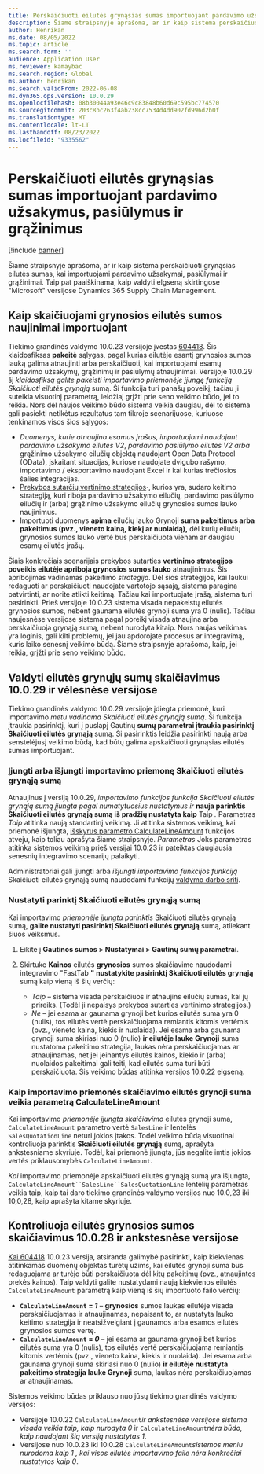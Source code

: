```yaml
---
title: Perskaičiuoti eilutės grynąsias sumas importuojant pardavimo užsakymus, pasiūlymus ir grąžinimus
description: Šiame straipsnyje aprašoma, ar ir kaip sistema perskaičiuoti grynąsias eilutės sumas, kai importuojami pardavimo užsakymai, pasiūlymai ir grąžinimai. Taip pat paaiškinama, kaip valdyti elgseną skirtingose "Microsoft" versijose Dynamics 365 Supply Chain Management.
author: Henrikan
ms.date: 08/05/2022
ms.topic: article
ms.search.form: ''
audience: Application User
ms.reviewer: kamaybac
ms.search.region: Global
ms.author: henrikan
ms.search.validFrom: 2022-06-08
ms.dyn365.ops.version: 10.0.29
ms.openlocfilehash: 08b30044a93e46c9c83848b60d69c595bc774570
ms.sourcegitcommit: 203c8bc263f4ab238cc7534d4dd902fd996d2b0f
ms.translationtype: MT
ms.contentlocale: lt-LT
ms.lasthandoff: 08/23/2022
ms.locfileid: "9335562"
---
```

# <a name="recalculate-line-net-amounts-when-importing-sales-orders-quotations-and-returns"></a>Perskaičiuoti eilutės grynąsias sumas importuojant pardavimo užsakymus, pasiūlymus ir grąžinimus

[!include [banner](../includes/banner.md)]

Šiame straipsnyje aprašoma, ar ir kaip sistema perskaičiuoti grynąsias eilutės sumas, kai importuojami pardavimo užsakymai, pasiūlymai ir grąžinimai. Taip pat paaiškinama, kaip valdyti elgseną skirtingose "Microsoft" versijose Dynamics 365 Supply Chain Management.

## <a name="how-updates-to-net-line-amounts-are-calculated-on-import"></a>Kaip skaičiuojami grynosios eilutės sumos naujinimai importuojant

Tiekimo grandinės valdymo 10.0.23 versijoje įvestas [604418](https://fix.lcs.dynamics.com/issue/results/?q=604418). Šis klaidosfiksas **pakeitė** sąlygas, pagal kurias eilutėje esantį grynosios sumos lauką galima atnaujinti arba perskaičiuoti, kai importuojami esamų pardavimo užsakymų, grąžinimų ir pasiūlymų atnaujinimai. Versijoje 10.0.29 šį *klaidosfiksą galite pakeisti importavimo priemonėje įjungę funkciją Skaičiuoti eilutės grynąją* sumą. Ši funkcija turi panašų poveikį, tačiau ji suteikia visuotinį parametrą, leidžiaį grįžti prie seno veikimo būdo, jei to reikia. Nors dėl naujos veikimo būdo sistema veikia daugiau, dėl to sistema gali pasiekti netikėtus rezultatus tam tikroje scenarijuose, kuriuose tenkinamos visos šios sąlygos:

- *Duomenys, kurie atnaujina esamus įrašus, importuojami naudojant pardavimo užsakymo eilutes V2*, *pardavimo pasiūlymo eilutes V2* *arba* grąžinimo užsakymo eilučių objektą naudojant Open Data Protocol (OData), įskaitant situacijas, kuriose naudojate dvigubo rašymo, importavimo / eksportavimo naudojant Excel ir kai kurias trečiosios šalies integracijas.
- [Prekybos sutarčių vertinimo strategijos](/dynamicsax-2012/appuser-itpro/trade-agreement-evaluation-policies-white-paper)**·**, kurios yra, sudaro keitimo strategiją, kuri riboja pardavimo užsakymo eilučių, pardavimo pasiūlymo eilučių ir (arba) grąžinimo užsakymo eilučių grynosios sumos lauko naujinimus.
- Importuoti duomenys **apima** eilučių lauko Grynoji **suma pakeitimus arba pakeitimus (pvz., vieneto kainą, kiekį ar nuolaidą),** dėl kurių eilučių grynosios sumos lauko vertė bus perskaičiuota vienam ar daugiau esamų eilutės įrašų.

Šiais konkrečiais scenarijais prekybos sutarties **vertinimo strategijos poveikis eilutėje apriboja grynosios sumos lauko** atnaujinimus. Šis apribojimas vadinamas pakeitimo *strategija*. Dėl šios strategijos, kai laukui redaguoti ar perskaičiuoti naudojate vartotojo sąsają, sistema paragina patvirtinti, ar norite atlikti keitimą. Tačiau kai importuojate įrašą, sistema turi pasirinkti. Prieš versijoje 10.0.23 sistema visada nepakeistų eilutės grynosios sumos, nebent gaunama eilutės grynoji suma yra 0 (nulis). Tačiau naujesnėse versijose sistema pagal poreikį visada atnaujina arba perskaičiuoja grynąją sumą, nebent nurodyta kitaip. Nors naujas veikimas yra loginis, gali kilti problemų, jei jau apdorojate procesus ar integravimą, kuris laiko senesnį veikimo būdą. Šiame straipsnyje aprašoma, kaip, jei reikia, grįžti prie seno veikimo būdo.

## <a name="control-calculations-of-line-net-amounts-in-versions-10029-and-later"></a>Valdyti eilutės grynųjų sumų skaičiavimus 10.0.29 ir vėlesnėse versijose

Tiekimo grandinės valdymo 10.0.29 versijoje įdiegta priemonė, kuri importavimo *metu vadinama Skaičiuoti eilutės grynąją sumą*. Ši funkcija įtraukia pasirinktį, kuri į puslapį Gautinų **sumų parametrai įtraukia pasirinktį** **Skaičiuoti eilutės grynąją** sumą. Ši pasirinktis leidžia pasirinkti naują arba senstelėjusį veikimo būdą, kad būtų galima apskaičiuoti grynąsias eilutės sumas importuojant.

### <a name="turn-the-calculate-line-net-amount-on-import-feature-on-or-off"></a>Įjungti arba išjungti importavimo priemonę Skaičiuoti eilutės grynąją sumą

Atnaujinus į versiją 10.0.29, *importavimo funkcijos funkcija Skaičiuoti eilutės grynąją sumą įjungta pagal numatytuosius nustatymus ir* **nauja parinktis Skaičiuoti eilutės grynąją sumą iš pradžių nustatyta kaip** Taip *.* Parametras *Taip* atitinka naują standartinį veikimą. Ji atitinka sistemos veikimą, kai priemonė išjungta, [išskyrus parametro CalculateLineAmount](#CalculateLineAmount) funkcijos atveju, kaip toliau aprašyta šiame straipsnyje. *Parametras* Joks parametras atitinka sistemos veikimą prieš versijai 10.0.23 ir pateiktas daugiausia senesnių integravimo scenarijų palaikyti.

Administratoriai gali įjungti arba *išjungti importavimo funkcijos funkciją* Skaičiuoti eilutės grynąją sumą naudodami funkcijų [valdymo darbo sritį](../../fin-ops-core/fin-ops/get-started/feature-management/feature-management-overview.md).

### <a name="set-the-calculate-line-net-amount-option"></a>Nustatyti parinktį Skaičiuoti eilutės grynąją sumą

Kai importavimo *priemonėje įjungta parinktis* Skaičiuoti eilutės grynąją sumą, **galite nustatyti pasirinktį Skaičiuoti eilutės grynąją** sumą, atliekant šiuos veiksmus.

1. Eikite į **Gautinos sumos \> Nustatymai \> Gautinų sumų parametrai**.
1. Skirtuke **Kainos** eilutės **grynosios** sumos skaičiavime naudodami integravimo "FastTab **" nustatykite pasirinktį Skaičiuoti eilutės grynąją** sumą kaip vieną iš šių verčių:

    - *Taip* – sistema visada perskaičiuos ir atnaujins eilučių sumas, kai jų prireiks. (Todėl ji nepaisys prekybos sutarties vertinimo strategijos.)
    - *Ne* – jei esama ar gaunama grynoji bet kurios eilutės suma yra 0 (nulis), tos eilutės vertė perskaičiuojama remiantis kitomis vertėmis (pvz., vieneto kaina, kiekis ir nuolaida). Jei esama arba gaunama grynoji suma skiriasi nuo 0 (nulio) **ir eilutėje lauke Grynoji** suma nustatoma pakeitimo strategija, laukas nėra perskaičiuojamas ar atnaujinamas, net jei įeinantys eilutės kainos, kiekio ir (arba) nuolaidos pakeitimai gali teiti, kad eilutės suma turi būti perskaičiuota. Šis veikimo būdas atitinka versijos 10.0.22 elgseną.

### <a name="how-the-calculate-line-net-amount-on-import-feature-affects-the-calculatelineamount-parameter"></a><a name="CalculateLineAmount"></a> Kaip importavimo priemonės skaičiavimo eilutės grynoji suma veikia parametrą CalculateLineAmount

Kai importavimo *priemonėje įjungta skaičiavimo* eilutės grynoji suma, `CalculateLineAmount` parametro vertė `SalesLine` ir lentelės `SalesQuotationLine` neturi jokios įtakos. Todėl veikimo būdą visuotinai kontroliuoja parinktis **Skaičiuoti eilutės grynąją** sumą, aprašyta ankstesniame skyriuje. Todėl, kai priemonė įjungta, jūs negalite imtis jokios vertės priklausomybės `CalculateLineAmount`.

*Kai* importavimo priemonėje apskaičiuoti eilutės grynąją sumą yra išjungta, `CalculateLineAmount``SalesLine``SalesQuotationLine` lentelių parametras veikia taip, kaip tai daro tiekimo grandinės valdymo versijos nuo 10.0,23 iki 10,0,28, kaip aprašyta kitame skyriuje.

## <a name="control-line-net-amount-calculations-in-versions-10028-and-earlier"></a>Kontroliuoja eilutės grynosios sumos skaičiavimus 10.0.28 ir ankstesnėse versijose

[Kai 604418](https://fix.lcs.dynamics.com/issue/results/?q=604418) 10.0.23 versija, atsiranda galimybė pasirinkti, kaip kiekvienas atitinkamas duomenų objektas turėtų užims, kai eilutės grynoji suma bus redaguojama ar turėjo būti perskaičiuota dėl kitų pakeitimų (pvz., atnaujintos prekės kainos). Taip valdyti galite nustatydami naują kiekvienos eilutės `CalculateLineAmount` parametrą kaip vieną iš šių importuoto failo verčių:

- **`CalculateLineAmount` = *1*** – **grynosios** sumos laukas eilutėje visada perskaičiuojamas ir atnaujinamas, nepaisant to, ar nustatyta lauko keitimo strategija ir neatsižvelgiant į gaunamos arba esamos eilutės grynosios sumos vertę.
- **`CalculateLineAmount` = *0*** – jei esama ar gaunama grynoji bet kurios eilutės suma yra 0 (nulis), tos eilutės vertė perskaičiuojama remiantis kitomis vertėmis (pvz., vieneto kaina, kiekis ir nuolaida). Jei esama arba gaunama grynoji suma skiriasi nuo 0 (nulio) **ir eilutėje nustatyta pakeitimo strategija lauke Grynoji** suma, laukas nėra perskaičiuojamas ar atnaujinamas.  

Sistemos veikimo būdas priklauso nuo jūsų tiekimo grandinės valdymo versijos:

- Versijoje 10.0.22 `CalculateLineAmount`*ir ankstesnėse versijose sistema visada veikia taip, kaip nurodyta 0* ir `CalculateLineAmount`*nėra būdo, kaip naudojant šią versiją nustatytas 1*.
- Versijose nuo 10.0.23 iki 10.0.28 `CalculateLineAmount`*sistemos meniu nurodoma kaip 1* *, kai visos eilutės importavimo faile nėra konkrečiai nustatytos kaip 0*.
